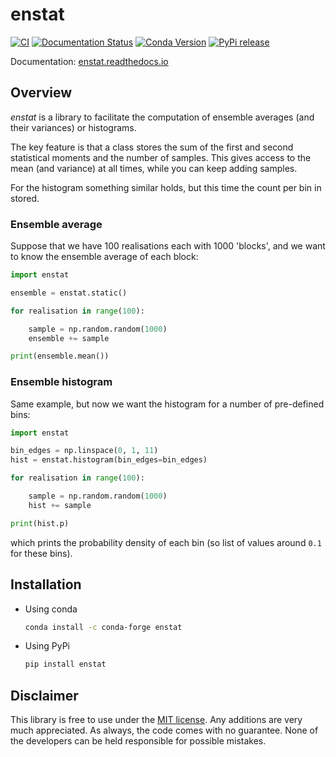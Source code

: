 # enstat

[![CI](https://github.com/tdegeus/enstat/workflows/CI/badge.svg)](https://github.com/tdegeus/enstat/actions)
[![Documentation Status](https://readthedocs.org/projects/enstat/badge/?version=latest)](https://enstat.readthedocs.io)
[![Conda Version](https://img.shields.io/conda/vn/conda-forge/enstat.svg)](https://anaconda.org/conda-forge/enstat)
[![PyPi release](https://img.shields.io/pypi/v/enstat.svg)](https://pypi.org/project/enstat/)

Documentation: [enstat.readthedocs.io](https://enstat.readthedocs.io)

## Overview

*enstat* is a library to facilitate the computation of ensemble averages
(and their variances) or histograms.

The key feature is that a class stores the sum of the first and second statistical moments
and the number of samples.
This gives access to the mean (and variance) at all times, while you can keep adding samples.

For the histogram something similar holds, but this time the count per bin in stored.

### Ensemble average

Suppose that we have 100 realisations each with 1000 'blocks', and we want to know the ensemble
average of each block:

```python
import enstat

ensemble = enstat.static()

for realisation in range(100):

    sample = np.random.random(1000)
    ensemble += sample

print(ensemble.mean())
```

### Ensemble histogram

Same example, but now we want the histogram for a number of pre-defined bins:
```python
import enstat

bin_edges = np.linspace(0, 1, 11)
hist = enstat.histogram(bin_edges=bin_edges)

for realisation in range(100):

    sample = np.random.random(1000)
    hist += sample

print(hist.p)
```

which prints the probability density of each bin (so list of values around `0.1` for these bins).

## Installation

-   Using conda

    ```bash
    conda install -c conda-forge enstat
    ```

-   Using PyPi

    ```bash
    pip install enstat
    ```

## Disclaimer

This library is free to use under the
[MIT license](https://github.com/tdegeus/enstat/blob/master/LICENSE).
Any additions are very much appreciated.
As always, the code comes with no guarantee.
None of the developers can be held responsible for possible mistakes.
